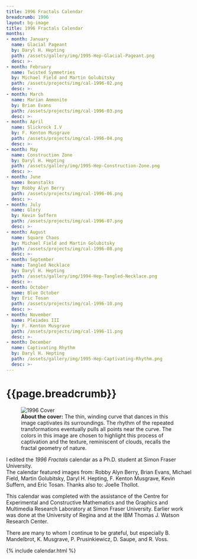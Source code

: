 ```yaml
---
title: 1996 Fractals Calendar
breadcrumb: 1996
layout: bg-image
title: 1996 Fractals Calendar
months:
- month: January
  name: Glacial Pageant
  by: Daryl H. Hepting
  path: /assets/gallery/img/1995-Hep-Glacial-Pageant.png
  desc: >-
- month: February
  name: Twisted Symmetries
  by: Michael Field and Martin Golubitsky
  path: /assets/projects/img/cal-1996-02.png
  desc: >-
- month: March
  name: Marian Ammonite
  by: Brian Evans
  path: /assets/projects/img/cal-1996-03.png
  desc: >-
- month: April
  name: Slickrock I.V
  by: F. Kenton Musgrave
  path: /assets/projects/img/cal-1996-04.png
  desc: >-
- month: May
  name: Construction Zone
  by: Daryl H. Hepting
  path: /assets/gallery/img/1995-Hep-Construction-Zone.png
  desc: >-
- month: June
  name: Beanstalks
  by: Robby Alyn Berry
  path: /assets/projects/img/cal-1996-06.png
  desc: >-
- month: July
  name: Glory
  by: Kevin Suffern
  path: /assets/projects/img/cal-1996-07.png
  desc: >-
- month: August
  name: Square Chaos
  by: Michael Field and Martin Golubitsky
  path: /assets/projects/img/cal-1996-08.png
  desc: >-
- month: September
  name: Tangled Necklace
  by: Daryl H. Hepting
  path: /assets/gallery/img/1994-Hep-Tangled-Necklace.png
  desc: >-
- month: October
  name: Blue October
  by: Eric Tosan
  path: /assets/projects/img/cal-1996-10.png
  desc: >-
- month: November
  name: Pleiades III
  by: F. Kenton Musgrave
  path: /assets/projects/img/cal-1996-11.png
  desc: >-
- month: December
  name: Captivating Rhythm
  by: Daryl H. Hepting
  path: /assets/gallery/img/1995-Hep-Captivating-Rhythm.png
  desc: >-
---
```

# {{page.breadcrumb}}
	
<figure>
<img class="img-responsive" src="{{ "/assets/gallery/img/1995-Hep-Captivating-Rhythm.png" | relative_url }}" alt="1996 Cover" />
<figcaption>
<strong>About the cover:</strong> 
The thin, winding curve that dances in this image captivates its surroundings.
The rhythm of the repeated transformations eventually pulls all points near the curve. The colors in this image are chosen to highlight this process of 
captivation and the texture, reminiscent of clouds, 
recalls the fractal geometry of nature.
</figcaption>
</figure>

I edited the 
<em>1996 Fractals</em> calendar
as a Ph.D. student at Simon Fraser University.  
The calendar featured images from:
Robby Alyn Berry,
Brian Evans,
Michael Field,
Martin Golubitsky,
Daryl H. Hepting,
F. Kenton Musgrave,
Kevin Suffern, and
Eric Tosan. 
Thanks also to: 
Joelle Thollot.

This calendar was completed with the assistance of 
the Centre for Experimental and Constructive Mathematics and 
the Graphics and Multimedia Research Laboratory
at Simon Fraser University. 
Earlier work was done at the University of Regina
and at the IBM Thomas J. Watson Research Center.  

There are many to whom I continue to be grateful, 
but especially B. Mandelbrot, K. Musgrave, P. Prusinkiewicz, D. Saupe, and R. Voss.

{% include calendar.html %}

